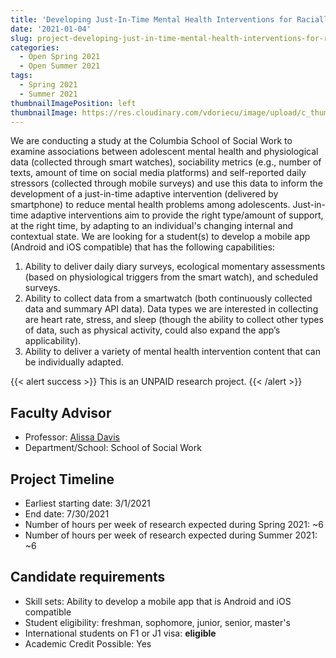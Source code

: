 ```yaml
---
title: 'Developing Just-In-Time Mental Health Interventions for Racially/Ethnically Diverse Adolescents'
date: '2021-01-04'
slug: project-developing-just-in-time-mental-health-interventions-for-racially-ethnically-diverse-adolescents
categories:
  - Open Spring 2021
  - Open Summer 2021
tags:
  - Spring 2021
  - Summer 2021
thumbnailImagePosition: left
thumbnailImage: https://res.cloudinary.com/vdoriecu/image/upload/c_thumb,w_200,g_face/v1579110178/construction_c6dqbd.png
---
```

We are conducting a study at the Columbia School of Social Work to examine associations between adolescent mental health and physiological data (collected through smart watches), sociability metrics (e.g., number of texts, amount of time on social media platforms) and self-reported daily stressors (collected through mobile surveys) and use this data to inform the development of a just-in-time adaptive intervention (delivered by smartphone) to reduce mental health problems among adolescents. Just-in-time adaptive interventions aim to provide the right type/amount of support, at the right time, by adapting to an individual's changing internal and contextual state. We are looking for a student(s) to develop a mobile app (Android and iOS compatible) that has the following capabilities:

<!--more-->

1)	Ability to deliver daily diary surveys, ecological momentary assessments (based on physiological triggers from the smart watch), and scheduled surveys.
2)	Ability to collect data from a smartwatch (both continuously collected data and summary API data). Data types we are interested in collecting are heart rate, stress, and sleep (though the ability to collect other types of data, such as physical activity, could also expand the app’s applicability).
3)	Ability to deliver a variety of mental health intervention content that can be individually adapted. 

{{< alert success >}}
This is an UNPAID research project.
{{< /alert >}}

## Faculty Advisor
+ Professor: [Alissa Davis](https://socialwork.columbia.edu/faculty-research/faculty/full-time/alissa-davis/)
+ Department/School: School of Social Work

## Project Timeline
+ Earliest starting date: 3/1/2021
+ End date: 7/30/2021
+ Number of hours per week of research expected during Spring 2021: ~6
+ Number of hours per week of research expected during Summer 2021: ~6

## Candidate requirements
+ Skill sets: Ability to develop a mobile app that is Android and iOS compatible
+ Student eligibility: freshman, sophomore, junior, senior, master's
+ International students on F1 or J1 visa: **eligible**
+ Academic Credit Possible: Yes

